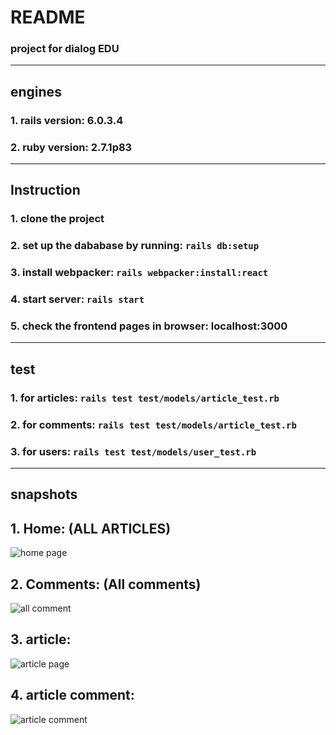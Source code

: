 # README

### project for dialog EDU

---

## engines

### 1. rails version: 6.0.3.4

### 2. ruby version: 2.7.1p83

---

## Instruction

### 1. clone the project

### 2. set up the dababase by running: `rails db:setup`

### 3. install webpacker: `rails webpacker:install:react`

### 4. start server: `rails start`

### 5. check the frontend pages in browser: localhost:3000

---

## test

### 1. for articles: `rails test test/models/article_test.rb`

### 2. for comments: `rails test test/models/article_test.rb`

### 3. for users: `rails test test/models/user_test.rb`

---

## snapshots

## 1. Home: (ALL ARTICLES)

![home page](https://res.cloudinary.com/willwang/image/upload/v1612987952/Screen_Shot_2021-02-10_at_11.50.30_AM_w8ddjb.png)

## 2. Comments: (All comments)

![all comment](https://res.cloudinary.com/willwang/image/upload/v1612988497/Screen_Shot_2021-02-10_at_12.21.25_PM_yxx1yk.png)

## 3. article:

![article page](https://res.cloudinary.com/willwang/image/upload/v1612987953/Screen_Shot_2021-02-10_at_11.50.17_AM_zsqskq.png)

## 4. article comment:

![article comment](https://res.cloudinary.com/willwang/image/upload/v1612987952/Screen_Shot_2021-02-10_at_11.50.23_AM_ypo2be.png)
